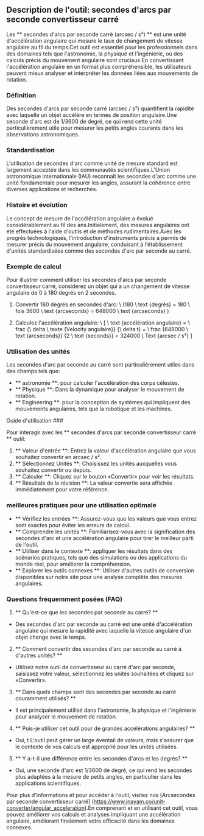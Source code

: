 ## Description de l'outil: secondes d'arcs par seconde convertisseur carré

Les ** secondes d'arcs par seconde carré (arcsec / s²) ** est une unité d'accélération angulaire qui mesure le taux de changement de vitesse angulaire au fil du temps.Cet outil est essentiel pour les professionnels dans des domaines tels que l'astronomie, la physique et l'ingénierie, où des calculs précis du mouvement angulaire sont cruciaux.En convertissant l'accélération angulaire en un format plus compréhensible, les utilisateurs peuvent mieux analyser et interpréter les données liées aux mouvements de rotation.

### Définition

Des secondes d'arcs par seconde carré (arcsec / s²) quantifient la rapidité avec laquelle un objet accélère en termes de position angulaire.Une seconde d'arc est de 1/3600 de degré, ce qui rend cette unité particulièrement utile pour mesurer les petits angles courants dans les observations astronomiques.

### Standardisation

L'utilisation de secondes d'arc comme unité de mesure standard est largement acceptée dans les communautés scientifiques.L'Union astronomique internationale (IAU) reconnaît les secondes d'arc comme une unité fondamentale pour mesurer les angles, assurant la cohérence entre diverses applications et recherches.

### Histoire et évolution

Le concept de mesure de l'accélération angulaire a évolué considérablement au fil des ans.Initialement, des mesures angulaires ont été effectuées à l'aide d'outils et de méthodes rudimentaires.Avec les progrès technologiques, l'introduction d'instruments précis a permis de mesurer précis du mouvement angulaire, conduisant à l'établissement d'unités standardisées comme des secondes d'arc par seconde au carré.

### Exemple de calcul

Pour illustrer comment utiliser les secondes d'arcs par seconde convertisseur carré, considérez un objet qui a un changement de vitesse angulaire de 0 à 180 degrés en 2 secondes.

1. Convertir 180 degrés en secondes d'arc:
\ (180 \ text {degrés} = 180 \ fois 3600 \ text {arcseconds} = 648000 \ text {arcseconds} \)

2. Calculez l'accélération angulaire:
\ [
\ text {accélération angulaire} = \ frac {\ delta \ texte {Velocity angulaire}} {\ delta t} = \ frac {648000 \ text {arcseconds}} {2 \ text {seconds}} = 324000 \ Text {arcsec / s²}
\]

### Utilisation des unités

Les secondes d'arc par seconde au carré sont particulièrement utiles dans des champs tels que:

- ** astronomie **: pour calculer l'accélération des corps célestes.
- ** Physique **: Dans la dynamique pour analyser le mouvement de rotation.
- ** Engineering **: pour la conception de systèmes qui impliquent des mouvements angulaires, tels que la robotique et les machines.

Guide d'utilisation ###

Pour interagir avec les ** secondes d'arcs par seconde convertisseur carré ** outil:

1. ** Valeur d'entrée **: Entrez la valeur d'accélération angulaire que vous souhaitez convertir en arcsec / s².
2. ** Sélectionnez Unités **: Choisissez les unités auxquelles vous souhaitez convertir ou depuis.
3. ** Calculer **: Cliquez sur le bouton «Convertir» pour voir les résultats.
4. ** Résultats de la révision **: La valeur convertie sera affichée immédiatement pour votre référence.

### meilleures pratiques pour une utilisation optimale

- ** Vérifiez les entrées **: Assurez-vous que les valeurs que vous entrez sont exactes pour éviter les erreurs de calcul.
- ** Comprendre les unités **: Familiarisez-vous avec la signification des secondes d'arc et une accélération angulaire pour tirer le meilleur parti de l'outil.
- ** Utiliser dans le contexte **: appliquer les résultats dans des scénarios pratiques, tels que des simulations ou des applications du monde réel, pour améliorer la compréhension.
- ** Explorer les outils connexes **: Utiliser d'autres outils de conversion disponibles sur notre site pour une analyse complète des mesures angulaires.

### Questions fréquemment posées (FAQ)

1. ** Qu'est-ce que les secondes par seconde au carré? **
- Des secondes d'arc par seconde au carré est une unité d'accélération angulaire qui mesure la rapidité avec laquelle la vitesse angulaire d'un objet change avec le temps.

2. ** Comment convertir des secondes d'arc par seconde au carré à d'autres unités? **
- Utilisez notre outil de convertisseur au carré d'arc par seconde, saisissez votre valeur, sélectionnez les unités souhaitées et cliquez sur «Convertir».

3. ** Dans quels champs sont des secondes par seconde au carré couramment utilisés? **
- Il est principalement utilisé dans l'astronomie, la physique et l'ingénierie pour analyser le mouvement de rotation.

4. ** Puis-je utiliser cet outil pour de grandes accélérations angulaires? **
- Oui, t L'outil peut gérer un large éventail de valeurs, mais s'assurer que le contexte de vos calculs est approprié pour les unités utilisées.

5. ** Y a-t-il une différence entre les secondes d'arcs et les degrés? **
- Oui, une seconde d'arc est 1/3600 de degré, ce qui rend les secondes plus adaptées à la mesure de petits angles, en particulier dans les applications scientifiques.

Pour plus d'informations et pour accéder à l'outil, visitez nos [Arcsecondes par seconde convertisseur carré] (https://www.inayam.co/unit-converter/angular_acceleration).En comprenant et en utilisant cet outil, vous pouvez améliorer vos calculs et analyses impliquant une accélération angulaire, améliorant finalement votre efficacité dans les domaines connexes.